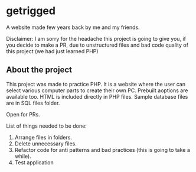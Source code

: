 # getrigged
A website made few years back by me and my friends.

Disclaimer: I am sorry for the headache this project is going to give you, if you decide to make a PR, due to unstructured files and bad code quality of this project (we had just learned PHP)

## About the project
This project was made to practice PHP. It is a website where the user can select various computer parts to create their own PC. Prebuilt aoptions are available too. HTML is included directly in PHP files. Sample database files are in SQL files folder.

Open for PRs.

List of things needed to be done:
1. Arrange files in folders.
2. Delete unnecessary files.
3. Refactor code for anti patterns and bad practices (this is going to take a while).
4. Test application
